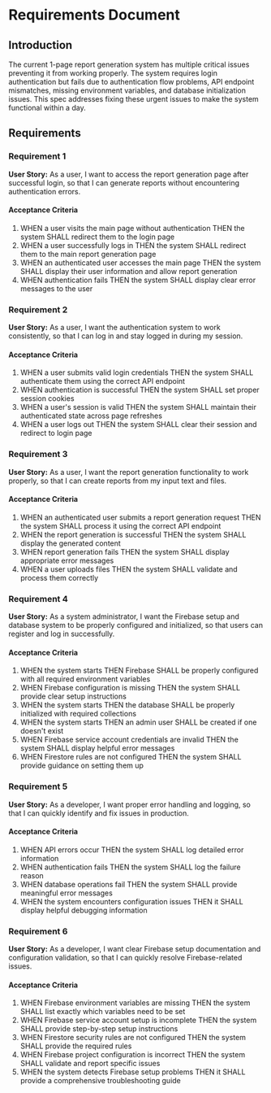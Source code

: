 # Requirements Document

## Introduction

The current 1-page report generation system has multiple critical issues preventing it from working properly. The system requires login authentication but fails due to authentication flow problems, API endpoint mismatches, missing environment variables, and database initialization issues. This spec addresses fixing these urgent issues to make the system functional within a day.

## Requirements

### Requirement 1

**User Story:** As a user, I want to access the report generation page after successful login, so that I can generate reports without encountering authentication errors.

#### Acceptance Criteria

1. WHEN a user visits the main page without authentication THEN the system SHALL redirect them to the login page
2. WHEN a user successfully logs in THEN the system SHALL redirect them to the main report generation page
3. WHEN an authenticated user accesses the main page THEN the system SHALL display their user information and allow report generation
4. WHEN authentication fails THEN the system SHALL display clear error messages to the user

### Requirement 2

**User Story:** As a user, I want the authentication system to work consistently, so that I can log in and stay logged in during my session.

#### Acceptance Criteria

1. WHEN a user submits valid login credentials THEN the system SHALL authenticate them using the correct API endpoint
2. WHEN authentication is successful THEN the system SHALL set proper session cookies
3. WHEN a user's session is valid THEN the system SHALL maintain their authenticated state across page refreshes
4. WHEN a user logs out THEN the system SHALL clear their session and redirect to login page

### Requirement 3

**User Story:** As a user, I want the report generation functionality to work properly, so that I can create reports from my input text and files.

#### Acceptance Criteria

1. WHEN an authenticated user submits a report generation request THEN the system SHALL process it using the correct API endpoint
2. WHEN the report generation is successful THEN the system SHALL display the generated content
3. WHEN report generation fails THEN the system SHALL display appropriate error messages
4. WHEN a user uploads files THEN the system SHALL validate and process them correctly

### Requirement 4

**User Story:** As a system administrator, I want the Firebase setup and database system to be properly configured and initialized, so that users can register and log in successfully.

#### Acceptance Criteria

1. WHEN the system starts THEN Firebase SHALL be properly configured with all required environment variables
2. WHEN Firebase configuration is missing THEN the system SHALL provide clear setup instructions
3. WHEN the system starts THEN the database SHALL be properly initialized with required collections
4. WHEN the system starts THEN an admin user SHALL be created if one doesn't exist
5. WHEN Firebase service account credentials are invalid THEN the system SHALL display helpful error messages
6. WHEN Firestore rules are not configured THEN the system SHALL provide guidance on setting them up

### Requirement 5

**User Story:** As a developer, I want proper error handling and logging, so that I can quickly identify and fix issues in production.

#### Acceptance Criteria

1. WHEN API errors occur THEN the system SHALL log detailed error information
2. WHEN authentication fails THEN the system SHALL log the failure reason
3. WHEN database operations fail THEN the system SHALL provide meaningful error messages
4. WHEN the system encounters configuration issues THEN it SHALL display helpful debugging information
### Requirement 6

**User Story:** As a developer, I want clear Firebase setup documentation and configuration validation, so that I can quickly resolve Firebase-related issues.

#### Acceptance Criteria

1. WHEN Firebase environment variables are missing THEN the system SHALL list exactly which variables need to be set
2. WHEN Firebase service account setup is incomplete THEN the system SHALL provide step-by-step setup instructions
3. WHEN Firestore security rules are not configured THEN the system SHALL provide the required rules
4. WHEN Firebase project configuration is incorrect THEN the system SHALL validate and report specific issues
5. WHEN the system detects Firebase setup problems THEN it SHALL provide a comprehensive troubleshooting guide